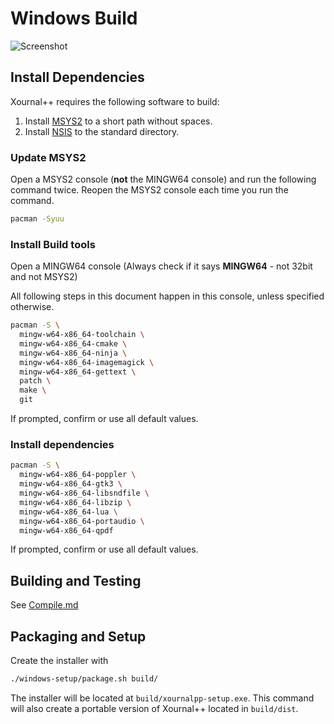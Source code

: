 # Windows Build

![Screenshot](./main-win.png?raw=true "Xournal++ Screenshot on Win10")

## Install Dependencies

Xournal++ requires the following software to build:

1. Install [MSYS2](https://www.msys2.org/) to a short path without spaces.
2. Install [NSIS](https://nsis.sourceforge.io/Download) to the standard directory.

### Update MSYS2

Open a MSYS2 console (**not** the MINGW64 console) and run the following command twice. Reopen the MSYS2 console each time you run the command.

```sh
pacman -Syuu
```

### Install Build tools

Open a MINGW64 console (Always check if it says **MINGW64** - not 32bit and not MSYS2)

All following steps in this document happen in this console, unless specified otherwise.

```sh
pacman -S \
  mingw-w64-x86_64-toolchain \
  mingw-w64-x86_64-cmake \
  mingw-w64-x86_64-ninja \
  mingw-w64-x86_64-imagemagick \
  mingw-w64-x86_64-gettext \
  patch \
  make \
  git
```

If prompted, confirm or use all default values.

### Install dependencies

```sh
pacman -S \
  mingw-w64-x86_64-poppler \
  mingw-w64-x86_64-gtk3 \
  mingw-w64-x86_64-libsndfile \
  mingw-w64-x86_64-libzip \
  mingw-w64-x86_64-lua \
  mingw-w64-x86_64-portaudio \
  mingw-w64-x86_64-qpdf
```

If prompted, confirm or use all default values.

## Building and Testing

See [Compile.md](./Compile.md)

## Packaging and Setup

Create the installer with
```sh
./windows-setup/package.sh build/
```

The installer will be located at `build/xournalpp-setup.exe`. This
command will also create a portable version of Xournal++ located in
`build/dist`.
